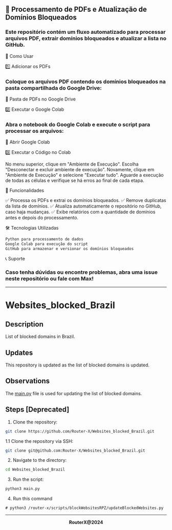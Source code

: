 ## 🚀 Processamento de PDFs e Atualização de Domínios Bloqueados

### Este repositório contém um fluxo automatizado para processar arquivos PDF, extrair domínios bloqueados e atualizar a lista no GitHub.

📂 Como Usar

1️⃣ Adicionar os PDFs

### Coloque os arquivos PDF contendo os domínios bloqueados na pasta compartilhada do Google Drive:

🔗 Pasta de PDFs no Google Drive

2️⃣ Executar o Google Colab

### Abra o notebook do Google Colab e execute o script para processar os arquivos:

🔗 Abrir Google Colab

3️⃣ Executar o Código no Colab

No menu superior, clique em "Ambiente de Execução".
Escolha "Desconectar e excluir ambiente de execução".
Novamente, clique em "Ambiente de Execução" e selecione "Executar tudo".
Aguarde a execução de todas as células e verifique se há erros ao final de cada etapa.

📌 Funcionalidades

✅ Processa os PDFs e extrai os domínios bloqueados.
✅ Remove duplicatas da lista de domínios.
✅ Atualiza automaticamente o repositório no GitHub, caso haja mudanças.
✅ Exibe relatórios com a quantidade de domínios antes e depois do processamento.

🛠 Tecnologias Utilizadas
```bash
Python para processamento de dados
Google Colab para execução do script
GitHub para armazenar e versionar os domínios bloqueados
```

📞 Suporte
### Caso tenha dúvidas ou encontre problemas, abra uma issue neste repositório ou fale com Max!

---

# Websites_blocked_Brazil

## Description

List of blocked domains in Brazil.

## Updates

This repository is updated as the list of blocked domains is updated.

## Observations

The [main.py](https://github.com/Router-X/Websites_blocked_Brazil/blob/main/main.py) file is used for updating the list of blocked domains.

## Steps [Deprecated]

1. Clone the repository: 
```bash
git clone https://github.com/Router-X/Websites_blocked_Brazil.git
```
1.1 Clone the repository via SSH: 
```bash
git clone git@github.com:Router-X/Websites_blocked_Brazil.git
```
2. Navigate to the directory: 
```bash
cd Websites_blocked_Brazil
```
3. Run the script: 
```bash
python3 main.py
```
4. Run this command
```
# python3 /router-x/scripts/blockWebsitesRPZ/updateBlockedWebsites.py
```

---

<div align='center'><b>RouterX@2024</b></div>
